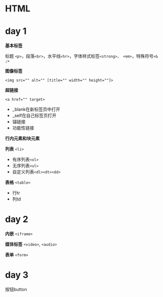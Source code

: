 # HTML

# day 1
**基本标签**

标题 `<p>`，段落`<br>`，水平线`<hr>`，字体样式标签`<strong>， <em>`，特殊符号`<& ;>`

**图像标签**

`<img src="" alt="" [title="" width="" height=""]>`

**超链接**

`<a href="" target>`
- \_blank在新标签页中打开
- \_self在自己标签页打开
- 锚链接
- 功能性链接

**行内元素和块元素**

**列表**
`<li>`
- 有序列表`<ol>`
- 无序列表`<ul>`
- 自定义列表`<dl><dt><dd>`

**表格**
`<table>`
- 行tr
- 列td


# day 2
**内嵌**
`<iframe>`

**媒体标签**
`<video>`, `<audio>`

**表单**
`<form>`

# day 3
按钮button
